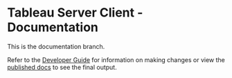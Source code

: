 # Tableau Server Client - Documentation

This is the documentation branch.

Refer to the [Developer Guide](docs/dev-guide.md) for information on making changes or view the [published docs](https://tableau.github.io/server-client-python/) to see the final output.
